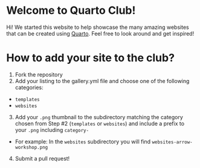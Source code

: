 # Welcome to Quarto Club!

Hi! We started this website to help showcase the many amazing websites that can be created using [Quarto](https://quarto.org/). Feel free to look around and get inspired!

# How to add your site to the club?

1. Fork the repository
2. Add your listing to the gallery.yml file and choose one of the following categories:
  - `templates`
  - `websites` 
3. Add your `.png` thumbnail to the subdirectory matching the category chosen from Step #2 (`templates` or `websites`) and include a prefix to your `.png` including `category-`
  - For example: In the `websites` subdirectory you will find `websites-arrow-workshop.png`
4. Submit a pull request!
